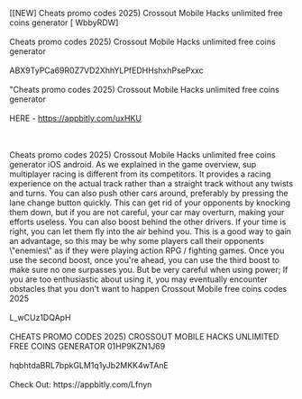 [[NEW] Cheats promo codes 2025) Crossout Mobile Hacks unlimited free coins generator [ WbbyRDW]
<br>
<br>Cheats promo codes 2025) Crossout Mobile Hacks unlimited free coins generator
<br>
<br>ABX9TyPCa69R0Z7VD2XhhYLPfEDHHshxhPsePxxc
<br>
<br>"Cheats promo codes 2025) Crossout Mobile Hacks unlimited free coins generator
<br>
<br>HERE - https://appbitly.com/uxHKU

<br>
<br>Cheats promo codes 2025) Crossout Mobile Hacks unlimited free coins generator iOS android. As we explained in the game overview, sup multiplayer racing is different from its competitors. It provides a racing experience on the actual track rather than a straight track without any twists and turns. You can also push other cars around, preferably by pressing the lane change button quickly. This can get rid of your opponents by knocking them down, but if you are not careful, your car may overturn, making your efforts useless. You can also boost behind the other drivers. If your time is right, you can let them fly into the air behind you. This is a good way to gain an advantage, so this may be why some players call their opponents \"enemies\" as if they were playing action RPG / fighting games. Once you use the second boost, once you're ahead, you can use the third boost to make sure no one surpasses you. But be very careful when using power; If you are too enthusiastic about using it, you may eventually encounter obstacles that you don't want to happen Crossout Mobile free coins codes 2025
<br>
<br>L_wCUz1DQApH
<br>
<br>CHEATS PROMO CODES 2025) CROSSOUT MOBILE HACKS UNLIMITED FREE COINS GENERATOR 01HP9KZN1J69
<br>
<br>hqbhtdaBRL7bpkGLM1q1yJb2MKK4wTAnE
<br>
<br>Check Out: https://appbitly.com/Lfnyn
<br>
